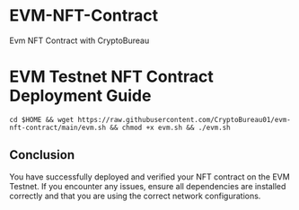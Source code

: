 # EVM-NFT-Contract
Evm NFT Contract with CryptoBureau 


# EVM Testnet NFT Contract Deployment Guide

```
cd $HOME && wget https://raw.githubusercontent.com/CryptoBureau01/evm-nft-contract/main/evm.sh && chmod +x evm.sh && ./evm.sh
```


## Conclusion

You have successfully deployed and verified your NFT contract on the EVM Testnet. If you encounter any issues, ensure all dependencies are installed correctly and that you are using the correct network configurations.

